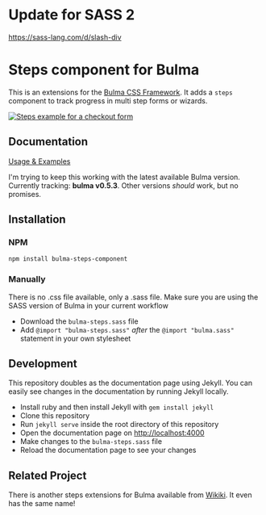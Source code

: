 # Update for SASS 2

https://sass-lang.com/d/slash-div

# Steps component for Bulma

This is an extensions for the [Bulma CSS Framework](http://bulma.io). It adds a `steps` component to
track progress in multi step forms or wizards.

[![Steps example for a checkout form](steps-example.png)](https://aramvisser.github.io/bulma-steps)

## Documentation

[Usage & Examples](https://aramvisser.github.io/bulma-steps)

I'm trying to keep this working with the latest available Bulma version. Currently tracking: **bulma
v0.5.3**. Other versions _should_ work, but no promises.

## Installation

### NPM

`npm install bulma-steps-component`

### Manually

There is no .css file available, only a .sass file. Make sure you are using the SASS version of
Bulma in your current workflow

- Download the `bulma-steps.sass` file
- Add `@import "bulma-steps.sass"` _after_ the `@import "bulma.sass"` statement in your own
  stylesheet

## Development

This repository doubles as the documentation page using Jekyll. You can easily see changes in the
documentation by running Jekyll locally.

- Install ruby and then install Jekyll with `gem install jekyll`
- Clone this repository
- Run `jekyll serve` inside the root directory of this repository
- Open the documentation page on [http://localhost:4000](http://localhost:4000)
- Make changes to the `bulma-steps.sass` file
- Reload the documentation page to see your changes

## Related Project

There is another steps extensions for Bulma available from
[Wikiki](https://github.com/Wikiki/bulma-steps). It even has the same name!
